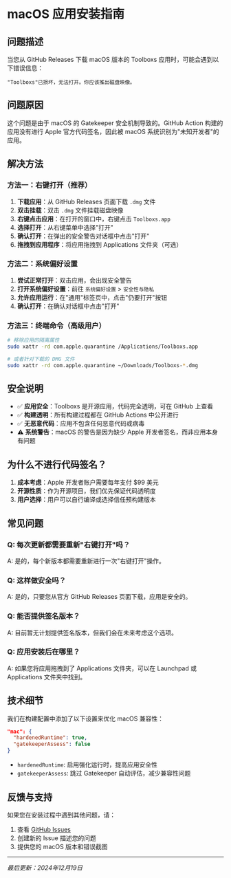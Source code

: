 # macOS 应用安装指南

## 问题描述

当您从 GitHub Releases 下载 macOS 版本的 Toolboxs 应用时，可能会遇到以下错误信息：

```
"Toolboxs"已损坏，无法打开。你应该推出磁盘映像。
```

## 问题原因

这个问题是由于 macOS 的 Gatekeeper 安全机制导致的。GitHub Action 构建的应用没有进行 Apple 官方代码签名，因此被 macOS 系统识别为"未知开发者"的应用。

## 解决方法

### 方法一：右键打开（推荐）

1. **下载应用**：从 GitHub Releases 页面下载 `.dmg` 文件
2. **双击挂载**：双击 `.dmg` 文件挂载磁盘映像
3. **右键点击应用**：在打开的窗口中，右键点击 `Toolboxs.app`
4. **选择打开**：从右键菜单中选择"打开"
5. **确认打开**：在弹出的安全警告对话框中点击"打开"
6. **拖拽到应用程序**：将应用拖拽到 Applications 文件夹（可选）

### 方法二：系统偏好设置

1. **尝试正常打开**：双击应用，会出现安全警告
2. **打开系统偏好设置**：前往 `系统偏好设置` > `安全性与隐私`
3. **允许应用运行**：在"通用"标签页中，点击"仍要打开"按钮
4. **确认打开**：在确认对话框中点击"打开"

### 方法三：终端命令（高级用户）

```bash
# 移除应用的隔离属性
sudo xattr -rd com.apple.quarantine /Applications/Toolboxs.app

# 或者针对下载的 DMG 文件
sudo xattr -rd com.apple.quarantine ~/Downloads/Toolboxs-*.dmg
```

## 安全说明

- ✅ **应用安全**：Toolboxs 是开源应用，代码完全透明，可在 GitHub 上查看
- ✅ **构建透明**：所有构建过程都在 GitHub Actions 中公开进行
- ✅ **无恶意代码**：应用不包含任何恶意代码或病毒
- ⚠️ **系统警告**：macOS 的警告是因为缺少 Apple 开发者签名，而非应用本身有问题

## 为什么不进行代码签名？

1. **成本考虑**：Apple 开发者账户需要每年支付 $99 美元
2. **开源性质**：作为开源项目，我们优先保证代码透明度
3. **用户选择**：用户可以自行编译或选择信任预构建版本

## 常见问题

### Q: 每次更新都需要重新"右键打开"吗？
A: 是的，每个新版本都需要重新进行一次"右键打开"操作。

### Q: 这样做安全吗？
A: 是的，只要您从官方 GitHub Releases 页面下载，应用是安全的。

### Q: 能否提供签名版本？
A: 目前暂无计划提供签名版本，但我们会在未来考虑这个选项。

### Q: 应用安装后在哪里？
A: 如果您将应用拖拽到了 Applications 文件夹，可以在 Launchpad 或 Applications 文件夹中找到。

## 技术细节

我们在构建配置中添加了以下设置来优化 macOS 兼容性：

```json
"mac": {
  "hardenedRuntime": true,
  "gatekeeperAssess": false
}
```

- `hardenedRuntime`: 启用强化运行时，提高应用安全性
- `gatekeeperAssess`: 跳过 Gatekeeper 自动评估，减少兼容性问题

## 反馈与支持

如果您在安装过程中遇到其他问题，请：

1. 查看 [GitHub Issues](https://github.com/your-username/toolboxs/issues)
2. 创建新的 Issue 描述您的问题
3. 提供您的 macOS 版本和错误截图

---

*最后更新：2024年12月19日*
